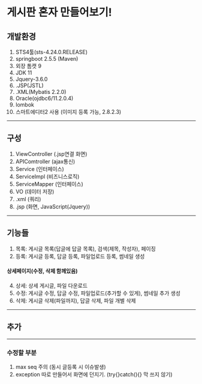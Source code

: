 # 게시판 혼자 만들어보기!

## 개발환경
  1. STS4툴(sts-4.24.0.RELEASE)
  2. springboot 2.5.5 (Maven)
  3. 외장 톰캣 9
  4. JDK 11
  5. Jquery-3.6.0
  6. .JSP(JSTL)
  7. .XML(Mybatis 2.2.0)
  8. Oracle(ojdbc6/11.2.0.4)
  9. lombok
  10. 스마트에디터2 사용 (이미지 등록 가능, 2.8.2.3)
---
## 구성
  1. ViewController (.jsp연결 화면)
  2. APIComtroller (ajax통신)
  3. Service (인터페이스)
  4. ServiceImpl (비즈니스로직)
  5. ServiceMapper (인터페이스)
  6. VO (데이터 저장)
  7. .xml (쿼리)
  8. .jsp (화면, JavaScript(Jquery))
---
## 기능들
  1. 목록: 게시글 목록(답글에 답글 목록), 검색(제목, 작성자), 페이징
  2. 등록: 게시글 등록, 답글 등록, 파일업로드 등록, 썸네일 생성
#### 상세페이지(수정, 삭제 함께있음)
  4. 상세: 상세 게시글, 파일 다운로드
  5. 수정: 게시글 수정, 답글 수정, 파일업로드(추가할 수 있게), 썸네일 추가 생성
  6. 삭제: 게시글 삭제(파일까지), 답글 삭제, 파일 개별 삭제
---
## 추가
---
### 수정할 부분
  1. max seq 주의 (동시 글등록 시 이슈발생)
  2. exception 따로 만들어서 화면에 던지기. (try{}catch(){} 막 쓰지 않기)
